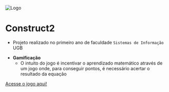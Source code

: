 ![Logo](https://github.com/Igor-M-M/Construct2-game-project/blob/main/logo_animated.gif)


# Construct2

* Projeto realizado no primeiro ano de faculdade `Sistemas de Informação` UGB
- **Gamificação**
  - O intuito do jogo é incentivar o aprendizado matemático através de um jogo onde, para conseguir pontos, é necessário acertar o resultado da equação

[Acesse o jogo aqui!](https://hackermath.netlify.app)
